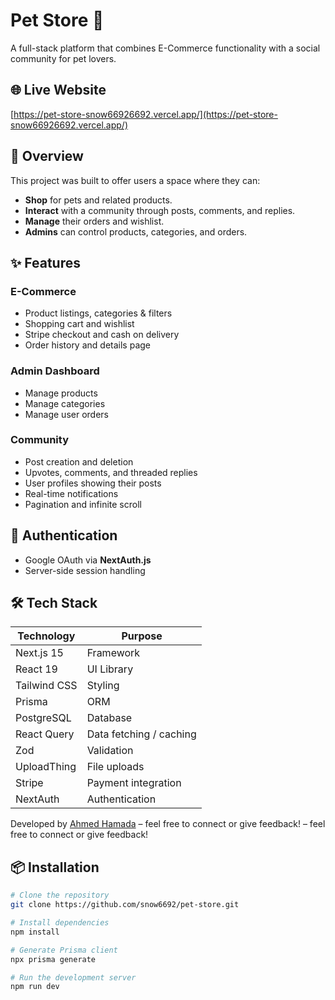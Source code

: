 # Pet Store 🐾

A full-stack platform that combines E-Commerce functionality with a social community for pet lovers.

## 🌐 Live Website

[https://pet-store-snow66926692.vercel.app/](https://pet-store-snow66926692.vercel.app/)

## 🧠 Overview

This project was built to offer users a space where they can:

- **Shop** for pets and related products.
- **Interact** with a community through posts, comments, and replies.
- **Manage** their orders and wishlist.
- **Admins** can control products, categories, and orders.

## ✨ Features

### E-Commerce

- Product listings, categories & filters
- Shopping cart and wishlist
- Stripe checkout and cash on delivery
- Order history and details page

### Admin Dashboard

- Manage products
- Manage categories
- Manage user orders

### Community

- Post creation and deletion
- Upvotes, comments, and threaded replies
- User profiles showing their posts
- Real-time notifications
- Pagination and infinite scroll

## 🔐 Authentication

- Google OAuth via **NextAuth.js**
- Server-side session handling

## 🛠️ Tech Stack

| Technology   | Purpose                 |
| ------------ | ----------------------- |
| Next.js 15   | Framework               |
| React 19     | UI Library              |
| Tailwind CSS | Styling                 |
| Prisma       | ORM                     |
| PostgreSQL   | Database                |
| React Query  | Data fetching / caching |
| Zod          | Validation              |
| UploadThing  | File uploads            |
| Stripe       | Payment integration     |
| NextAuth     | Authentication          |



Developed by [Ahmed Hamada](https://www.linkedin.com/in/ahmed-hamada-a83309239) – feel free to connect or give feedback!
– feel free to connect or give feedback!
## 📦 Installation

```bash
# Clone the repository
git clone https://github.com/snow6692/pet-store.git

# Install dependencies
npm install

# Generate Prisma client
npx prisma generate

# Run the development server
npm run dev
```
